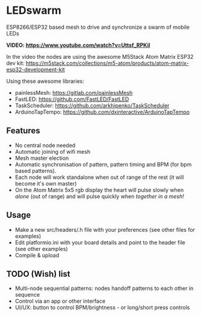 # LEDswarm
ESP8266/ESP32 based mesh to drive and synchronize a swarm of mobile LEDs

__VIDEO: https://www.youtube.com/watch?v=Uttsf_RPKiI__

In the video the nodes are using the awesome M5Stack Atom Matrix ESP32 dev kit:
https://m5stack.com/collections/m5-atom/products/atom-matrix-esp32-development-kit

Using these awesome libraries:
* painlessMesh: https://gitlab.com/painlessMesh
* FastLED: https://github.com/FastLED/FastLED
* TaskScheduler: https://github.com/arkhipenko/TaskScheduler
* ArduinoTapTempo: https://github.com/dxinteractive/ArduinoTapTempo

## Features
* No central node needed
* Automatic joining of wifi mesh
* Mesh master election
* Automatic synchronisation of pattern, pattern timing and BPM (for bpm based patterns).
* Each node will work standalone when out of range of the rest (it will become it's own master)
* On the Atom Matrix 5x5 rgb display the heart will pulse slowly when *alone* (out of range) and will pulse quickly when *together in a mesh!*

## Usage
* Make a new src/headers/<project>.h file with your preferences (see other files for examples)
* Edit platformio.ini with your board details and point to the header file (see other examples)
* Compile & upload

## TODO (Wish) list
* Multi-node sequential patterns: nodes handoff patterns to each other in sequence
* Control via an app or other interface
* UI/UX: button to control BPM/brightness - or long/short press controls
